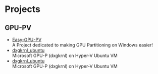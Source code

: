 # Projects

## GPU-PV

- [Easy-GPU-PV](https://github.com/jamesstringerparsec/Easy-GPU-PV)
  <br/>A Project dedicated to making GPU Partitioning on Windows easier!
- [dxgkrnl_ubuntu](https://github.com/5l1v3r1/dxgkrnl_ubuntu)
  <br/>Microsoft GPU-P (dxgkrnl) on Hyper-V Ubuntu VM
- [dxgkrnl_ubuntu](https://github.com/brokeDude2901/dxgkrnl_ubuntu)
  <br/>Microsoft GPU-P (dxgkrnl) on Hyper-V Ubuntu VM